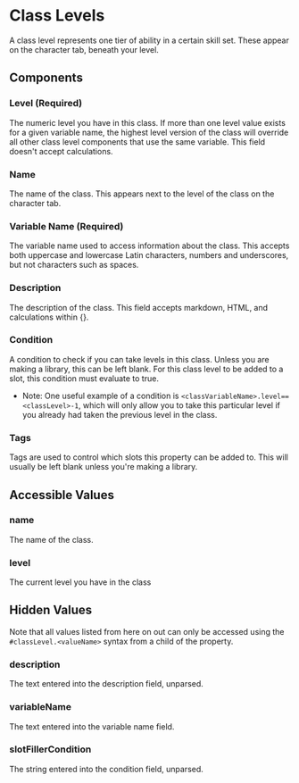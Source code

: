 # Class Levels

A class level represents one tier of ability in a certain skill set. These appear on the character tab, beneath your level.

## Components

### Level \(Required\)

The numeric level you have in this class. If more than one level value exists for a given variable name, the highest level version of the class will override all other class level components that use the same variable. This field doesn't accept calculations.

### Name

The name of the class. This appears next to the level of the class on the character tab.

### Variable Name \(Required\)

The variable name used to access information about the class. This accepts both uppercase and lowercase Latin characters, numbers and underscores, but not characters such as spaces.

### Description

The description of the class. This field accepts markdown, HTML, and calculations within {}.

### Condition

A condition to check if you can take levels in this class. Unless you are making a library, this can be left blank. For this class level to be added to a slot, this condition must evaluate to true.

* Note: One useful example of a condition is `<classVariableName>.level==<classLevel>-1`, which will only allow you to take this particular level if you already had taken the previous level in the class.

### Tags

Tags are used to control which slots this property can be added to. This will usually be left blank unless you're making a library.

## Accessible Values

### name

The name of the class.

### level

The current level you have in the class

## Hidden Values

Note that all values listed from here on out can only be accessed using the `#classLevel.<valueName>` syntax from a child of the property.

### description

The text entered into the description field, unparsed.

### variableName

The text entered into the variable name field.

### slotFillerCondition

The string entered into the condition field, unparsed.
